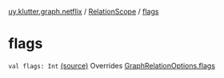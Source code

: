 [uy.klutter.graph.netflix](../index.md) / [RelationScope](index.md) / [flags](.)


# flags
`val flags: Int` [(source)](https://github.com/kohesive/klutter/blob/master/netflix-graph-jdk6/src/main/kotlin/uy/klutter/graph/netflix/NetflixGraph.kt#L33)
Overrides [GraphRelationOptions.flags](../-graph-relation-options/flags.md)


